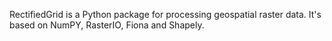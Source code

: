 RectifiedGrid is a Python package for processing geospatial raster data. It's based on NumPY, RasterIO, Fiona and Shapely.
